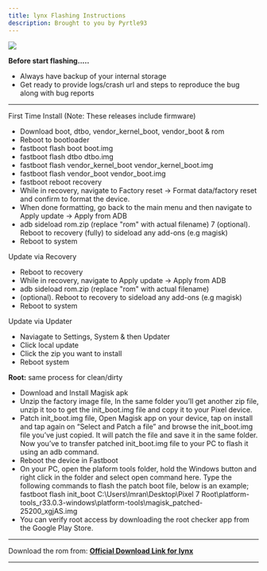 ```yaml
---
title: lynx Flashing Instructions
description: Brought to you by Pyrtle93
---
```


<a href="#"><img align="center" img src="/assets/installation.png" /></a>

**Before start flashing.....**

- Always have backup of your internal storage
- Get ready to provide logs/crash url and steps to reproduce the bug along with bug reports

----

First Time Install
(Note: These releases include firmware)
- Download boot, dtbo, vendor_kernel_boot, vendor_boot & rom
- Reboot to bootloader
- fastboot flash boot boot.img
- fastboot flash dtbo dtbo.img
- fastboot flash vendor_kernel_boot vendor_kernel_boot.img
- fastboot flash vendor_boot vendor_boot.img
- fastboot reboot recovery
- While in recovery, navigate to Factory reset -> Format data/factory reset and confirm to format the device.
- When done formatting, go back to the main menu and then navigate to Apply update -> Apply from ADB
- adb sideload rom.zip (replace "rom" with actual filename)
7 (optional). Reboot to recovery (fully) to sideload any add-ons (e.g magisk)
- Reboot to system

Update via Recovery
- Reboot to recovery
- While in recovery, navigate to Apply update -> Apply from ADB
- adb sideload rom.zip (replace "rom" with actual filename)
- (optional). Reboot to recovery to sideload any add-ons (e.g magisk)
- Reboot to system 

Update via Updater
- Naviagate to Settings, System & then Updater
- Click local update
- Click the zip you want to install
- Reboot system

**Root:** same process for clean/dirty
- Download and Install Magisk apk
- Unzip the factory image file, In the same folder you’ll get another zip file, unzip it too to get the init_boot.img file and copy it to your Pixel device.
- Patch init_boot.img file, Open Magisk app on your device, tap on install and tap again on “Select and Patch a file” and browse the init_boot.img file you’ve just copied. It will patch the file and save it in the same folder. Now you’ve to transfer patched init_boot.img file to your PC to flash it using an adb command.
- Reboot the device in Fastboot
- On your PC, open the plaform tools folder, hold the Windows button and right click in the folder and select open command here. Type the following commands to flash the patch boot file, below is an example; fastboot flash init_boot C:\Users\Imran\Desktop\Pixel 7 Root\platform-tools_r33.0.3-windows\platform-tools\magisk_patched-25200_xgjAS.img
- You can verify root access by downloading the root checker app from the Google Play Store.


----
Download the rom from: [**Official Download Link for lynx**](https://sourceforge.net/projects/projectmatrixx/files/Android-14/lynx/)

----

